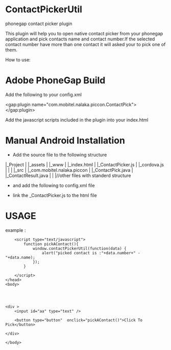 ContactPickerUtil
=================

phonegap contact picker plugin


This plugin will help you to open native contact picker from your phonegap application and pick contacts name 
and contact number.If the selected contact number have more than one contact it will asked your to pick one of them.


How to use:

Adobe PhoneGap Build
=====================

Add the following to your config.xml

<gap:plugin name="com.mobitel.nalaka.piccon.ContactPick">
</gap:plugin>

Add the javascript scripts included in the plugin into your index.html

<script src="ContactPicker.js"></script>


Manual Android Installation
=============================


* Add the source file to the following structure

|_Project
|  |_assets
|    |_www
|      |_index.html
|      |_ContactPicker.js
|      |_cordova.js
|
|
|  |_src
|    |_com.mobitel.nalaka.piccon
|      |_ContactPick.java
|      |_ContactResult.java
|
|
|//other files with standerd structure


* and add the following to config.xml file

    <feature name="ContactPick">
        <param name="android-package" value="com.mobitel.nalaka.piccon.ContactPick" />
    </feature>
    
* link the _ContactPicker.js to the html file
  
  <script src="ContactPicker.js"></script>


USAGE
=======

example :


<html>
    <head>
        <meta charset="utf-8" />
        <script type="text/javascript" src="cordova.js"></script>
        <script type="text/javascript" src="ContactPicker.js"></script>
        
        <script type="text/javascript">
            function pickAContact(){
                window.contactPickerUtil(function(data) {
                    alert("picked contact is :"+data.number+" - "+data.name);
                });
            }

        </script>
    </head>
    <body>

        


    <div >
        <input id="aa" type="text" />

        <button type="button"  onclick="pickAContact()">Click To Pick</button>

    </div>

    </body>
</html>








